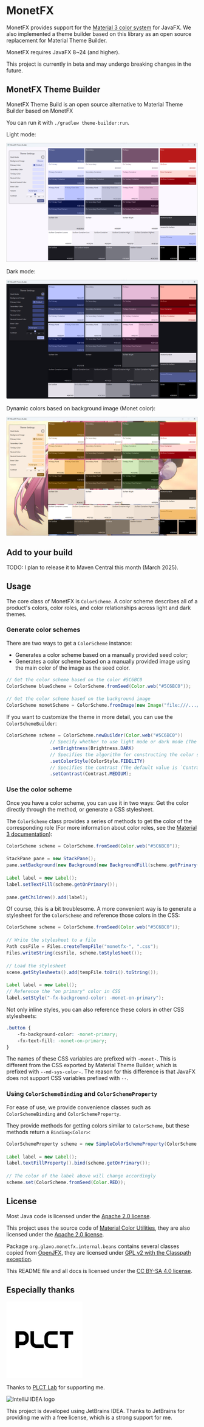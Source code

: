 # MonetFX

MonetFX provides support for the [Material 3 color system](https://m3.material.io/styles/color/system/overview) for JavaFX.
We also implemented a theme builder based on this library as an open source replacement for Material Theme Builder.

MonetFX requires JavaFX 8~24 (and higher).

This project is currently in beta and may undergo breaking changes in the future.

## MonetFX Theme Builder

MonetFX Theme Build is an open source alternative to Material Theme Builder based on MonetFX

You can run it with `./gradlew theme-builder:run`.

Light mode:

![](./image/theme-builder-light.png)

Dark mode:

![](./image/theme-builder-dark.png)

Dynamic colors based on background image (Monet color):

![](./image/theme-builder-dynamic-color.png)

## Add to your build

TODO: I plan to release it to Maven Central this month (March 2025).

## Usage

The core class of MonetFX is `ColorScheme`.
A color scheme describes all of a product's colors, color roles, and color relationships across light and dark themes.

### Generate color schemes

There are two ways to get a `ColorScheme` instance:

* Generates a color scheme based on a manually provided seed color;
* Generates a color scheme based on a manually provided image using the main color of the image as the seed color.

```java
// Get the color scheme based on the color #5C6BC0
ColorScheme blueScheme = ColorScheme.fromSeed(Color.web("#5C6BC0"));

// Get the color scheme based on the background image
ColorScheme monetScheme = ColorScheme.fromImage(new Image("file:///.../background.png"));
```

If you want to customize the theme in more detail, you can use the `ColorSchemeBuilder`:

```java
ColorScheme scheme = ColorScheme.newBuilder(Color.web("#5C6BC0"))
                // Specify whether to use light mode or dark mode (The default value is light mode)
                .setBrightness(Brightness.DARK)
                // Specifies the algorithm for constructing the color scheme (The default value is `ColorStyle.TONAL_SPOT`)
                .setColorStyle(ColorStyle.FIDELITY)
                // Specifies the contrast (The default value is `Contrast.STANDARD`)
                .setContrast(Contrast.MEDIUM);
```

### Use the color scheme

Once you have a color scheme, you can use it in two ways: Get the color directly through the method, or generate a CSS stylesheet.

The `ColorScheme` class provides a series of methods to get the color of the corresponding role 
(For more information about color roles, see the [Material 3 documentation](https://m3.material.io/styles/color/roles)):

```java
ColorScheme scheme = ColorScheme.fromSeed(Color.web("#5C6BC0"));

StackPane pane = new StackPane();
pane.setBackground(new Background(new BackgroundFill(scheme.getPrimary(), null, null)));

Label label = new Label();
label.setTextFill(scheme.getOnPrimary());

pane.getChildren().add(label);
```

Of course, this is a bit troublesome.
A more convenient way is to generate a stylesheet for the `ColorScheme` and reference those colors in the CSS:

```java
ColorScheme scheme = ColorScheme.fromSeed(Color.web("#5C6BC0"));

// Write the stylesheet to a file
Path cssFile = Files.createTempFile("monetfx-", ".css");
Files.writeString(cssFile, scheme.toStyleSheet());

// Load the stylesheet
scene.getStylesheets().add(tempFile.toUri().toString());

Label label = new Label();
// Reference the "on primary" color in CSS
label.setStyle("-fx-background-color: -monet-on-primary");
```

Not only inline styles, you can also reference these colors in other CSS stylesheets:

```css
.button {
    -fx-background-color: -monet-primary;
    -fx-text-fill: -monet-on-primary;
}
```

The names of these CSS variables are prefixed with `-monet-`.
This is different from the CSS exported by Material Theme Builder, which is prefixed with `--md-sys-color-`.
The reason for this difference is that JavaFX does not support CSS variables prefixed with `--`.

### Using `ColorSchemeBinding` and `ColorSchemeProperty`

For ease of use, we provide convenience classes such as `ColorSchemeBinding` and `ColorSchemeProperty`.

They provide methods for getting colors similar to `ColorScheme`, but these methods return a `Binding<Color>`:

```java
ColorSchemeProperty scheme = new SimpleColorSchemeProperty(ColorScheme.fromSeed(Color.web("#5C6BC0")));

Label label = new Label();
label.textFillProperty().bind(scheme.getOnPrimary());

// The color of the label above will change accordingly
scheme.set(ColorScheme.fromSeed(Color.RED));
```

## License

Most Java code is licensed under the [Apache 2.0 license](./LICENSE).

This project uses the source code of [Material Color Utilities](https://github.com/material-foundation/material-color-utilities), 
they are also licensed under the [Apache 2.0 license](https://github.com/material-foundation/material-color-utilities/blob/main/LICENSE).

Package `org.glavo.monetfx.internal.beans` contains several classes copied from [OpenJFX](https://github.com/openjdk/jfx),
they are licensed under [GPL v2 with the Classpath exception](https://github.com/openjdk/jfx/blob/master/LICENSE).

This README file and all docs is licensed under the [CC BY-SA 4.0 license](https://creativecommons.org/licenses/by-sa/4.0/).

## Especially thanks

<img alt="PLCT Logo" src="./PLCT.svg" width="200" height="200">

Thanks to [PLCT Lab](https://plctlab.org) for supporting me.

![IntelliJ IDEA logo](https://resources.jetbrains.com/storage/products/company/brand/logos/IntelliJ_IDEA.svg)

This project is developed using JetBrains IDEA.
Thanks to JetBrains for providing me with a free license, which is a strong support for me.
